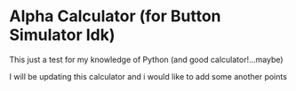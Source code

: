 # Alpha Calculator (for Button Simulator Idk)

This just a test for my knowledge of Python (and good calculator!...maybe)

I will be updating this calculator and i would like to add some another points

